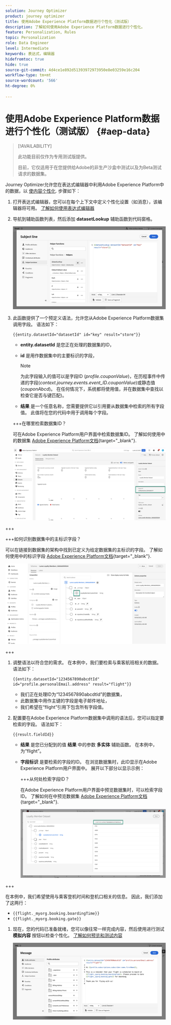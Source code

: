 ```yaml
---
solution: Journey Optimizer
product: journey optimizer
title: 使用Adobe Experience Platform数据进行个性化（测试版）
description: 了解如何使用Adobe Experience Platform数据进行个性化。
feature: Personalization, Rules
topic: Personalization
role: Data Engineer
level: Intermediate
keywords: 表达式，编辑器
hidefromtoc: true
hide: true
source-git-commit: 4d4ce1e892d51393972973950e8e03259e16c204
workflow-type: tm+mt
source-wordcount: '566'
ht-degree: 0%

---
```


# 使用Adobe Experience Platform数据进行个性化（测试版） {#aep-data}

>[!AVAILABILITY]
>
>此功能目前仅作为专用测试版提供。
>
>目前，它仅适用于在您提供给Adobe的非生产沙盒中测试以及为Beta测试请求的数据集。

Journey Optimizer允许您在表达式编辑器中利用Adobe Experience Platform中的数据，以 [使内容个性化](../personalization/personalize.md). 步骤如下：

1. 打开表达式编辑器，您可以在每个上下文中定义个性化设置（如消息），该编辑器将可用。 [了解如何使用表达式编辑器](../personalization/personalization-build-expressions.md)

1. 导航到辅助函数列表，然后添加 **datasetLookup** 辅助函数到代码窗格。

   ![](assets/aep-data-helper.png)

1. 此函数提供了一个预定义语法，允许您从Adobe Experience Platform数据集调用字段。 语法如下：

   ```
   {{entity.datasetId="datasetId" id="key" result="store"}}
   ```

   * **entity.datasetId** 是您正在处理的数据集的ID，
   * **id** 是用作数据集中的主要标识的字段，

     >[!NOTE]
     >
     >为此字段输入的值可以是字段ID (*profile.couponValue*)，在历程事件中传递的字段(*context.journey.events.event_ID.couponValue*)或静态值(*couponAbcd*)。 在任何情况下，系统都将使用值，并在数据集中查找以检查它是否与键匹配)。

   * **结果** 是一个任意名称，您需要提供它以引用要从数据集中检索的所有字段值。 此值将在您的代码中用于调用每个字段。

   +++在哪里检索数据集ID？

   可在Adobe Experience Platform用户界面中检索数据集ID。 了解如何使用中的数据集 [Adobe Experience Platform文档](https://experienceleague.adobe.com/en/docs/experience-platform/catalog/datasets/user-guide#view-datasets){target="_blank"}.

   ![](assets/aep-data-dataset.png)

+++

   +++如何识别数据集中的主标识字段？

   可以在链接到数据集的架构中找到已定义为给定数据集的主标识的字段。 了解如何使用中的标识字段 [Adobe Experience Platform文档](https://experienceleague.adobe.com/en/docs/experience-platform/xdm/ui/fields/identity){target="_blank"}.

   ![](assets/aep-data-identity.png)

+++

1. 调整语法以符合您的需求。 在本例中，我们要检索与乘客航班相关的数据。 语法如下：

   ```
   {{entity.datasetId="1234567890abcdtId" id="profile.personalEmail.address" result="flight"}}
   ```

   * 我们正在处理ID为“1234567890abcdtId”的数据集，
   * 此数据集中用作主键的字段是电子邮件地址，
   * 我们希望在“flight”引用下包含所有字段值。

1. 配置要在Adobe Experience Platform数据集中调用的语法后，您可以指定要检索的字段。 语法如下：

   ```
   {{result.fieldId}}
   ```

   * **结果** 是您已分配到的值 **结果** 中的参数 **多实体** 辅助函数。 在本例中，为“flight”。
   * **字段标识** 是要检索的字段的ID。 在浏览数据集时，此ID显示在Adobe Experience Platform用户界面中。 展开以下部分以显示示例：

     +++从何处检索字段ID？

     在Adobe Experience Platform用户界面中预览数据集时，可以检索字段ID。 了解如何在中预览数据集 [Adobe Experience Platform文档](https://experienceleague.adobe.com/en/docs/experience-platform/catalog/datasets/user-guide#preview){target="_blank"}.

     ![](assets/aep-data-field.png)

+++

   在本例中，我们希望使用与乘客登机时间和登机口相关的信息。 因此，我们添加了这两行：

   * `{{flight._myorg.booking.boardingTime}}`
   * `{{flight._myorg.booking.gate}}`

1. 现在，您的代码已准备就绪，您可以像往常一样完成内容，然后使用进行测试 **模拟内容** 按钮以检查个性化。 [了解如何预览和测试内容](../content-management/preview-test.md)


   ![](assets/aep-data-sample.png)
